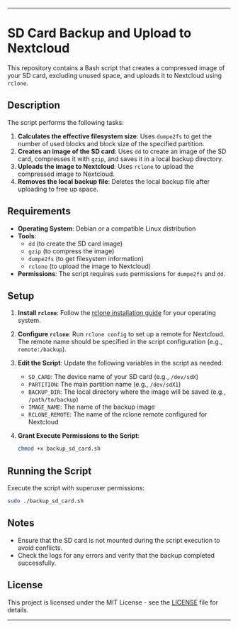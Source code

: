 
---

# SD Card Backup and Upload to Nextcloud

This repository contains a Bash script that creates a compressed image of your SD card, excluding unused space, and uploads it to Nextcloud using `rclone`.

## Description

The script performs the following tasks:

1. **Calculates the effective filesystem size**: Uses `dumpe2fs` to get the number of used blocks and block size of the specified partition.
2. **Creates an image of the SD card**: Uses `dd` to create an image of the SD card, compresses it with `gzip`, and saves it in a local backup directory.
3. **Uploads the image to Nextcloud**: Uses `rclone` to upload the compressed image to Nextcloud.
4. **Removes the local backup file**: Deletes the local backup file after uploading to free up space.

## Requirements

- **Operating System**: Debian or a compatible Linux distribution
- **Tools**:
  - `dd` (to create the SD card image)
  - `gzip` (to compress the image)
  - `dumpe2fs` (to get filesystem information)
  - `rclone` (to upload the image to Nextcloud)
- **Permissions**: The script requires `sudo` permissions for `dumpe2fs` and `dd`.

## Setup

1. **Install `rclone`**:
   Follow the [rclone installation guide](https://rclone.org/install/) for your operating system.

2. **Configure `rclone`**:
   Run `rclone config` to set up a remote for Nextcloud. The remote name should be specified in the script configuration (e.g., `remote:/backup`).

3. **Edit the Script**:
   Update the following variables in the script as needed:
   - `SD_CARD`: The device name of your SD card (e.g., `/dev/sdX`)
   - `PARTITION`: The main partition name (e.g., `/dev/sdX1`)
   - `BACKUP_DIR`: The local directory where the image will be saved (e.g., `/path/to/backup`)
   - `IMAGE_NAME`: The name of the backup image
   - `RCLONE_REMOTE`: The name of the rclone remote configured for Nextcloud

4. **Grant Execute Permissions to the Script**:
   ```bash
   chmod +x backup_sd_card.sh
   ```

## Running the Script

Execute the script with superuser permissions:
```bash
sudo ./backup_sd_card.sh
```

## Notes

- Ensure that the SD card is not mounted during the script execution to avoid conflicts.
- Check the logs for any errors and verify that the backup completed successfully.

## License

This project is licensed under the MIT License - see the [LICENSE](LICENSE) file for details.

---

